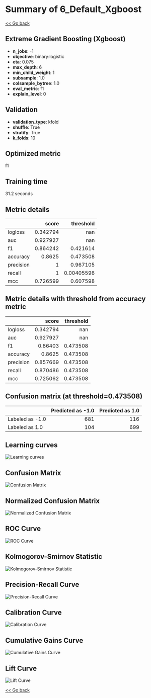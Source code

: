 # Summary of 6_Default_Xgboost

[<< Go back](../README.md)


## Extreme Gradient Boosting (Xgboost)
- **n_jobs**: -1
- **objective**: binary:logistic
- **eta**: 0.075
- **max_depth**: 6
- **min_child_weight**: 1
- **subsample**: 1.0
- **colsample_bytree**: 1.0
- **eval_metric**: f1
- **explain_level**: 0

## Validation
 - **validation_type**: kfold
 - **shuffle**: True
 - **stratify**: True
 - **k_folds**: 10

## Optimized metric
f1

## Training time

31.2 seconds

## Metric details
|           |    score |    threshold |
|:----------|---------:|-------------:|
| logloss   | 0.342794 | nan          |
| auc       | 0.927927 | nan          |
| f1        | 0.864242 |   0.421614   |
| accuracy  | 0.8625   |   0.473508   |
| precision | 1        |   0.967105   |
| recall    | 1        |   0.00405596 |
| mcc       | 0.726599 |   0.607598   |


## Metric details with threshold from accuracy metric
|           |    score |   threshold |
|:----------|---------:|------------:|
| logloss   | 0.342794 |  nan        |
| auc       | 0.927927 |  nan        |
| f1        | 0.86403  |    0.473508 |
| accuracy  | 0.8625   |    0.473508 |
| precision | 0.857669 |    0.473508 |
| recall    | 0.870486 |    0.473508 |
| mcc       | 0.725062 |    0.473508 |


## Confusion matrix (at threshold=0.473508)
|                 |   Predicted as -1.0 |   Predicted as 1.0 |
|:----------------|--------------------:|-------------------:|
| Labeled as -1.0 |                 681 |                116 |
| Labeled as 1.0  |                 104 |                699 |

## Learning curves
![Learning curves](learning_curves.png)
## Confusion Matrix

![Confusion Matrix](confusion_matrix.png)


## Normalized Confusion Matrix

![Normalized Confusion Matrix](confusion_matrix_normalized.png)


## ROC Curve

![ROC Curve](roc_curve.png)


## Kolmogorov-Smirnov Statistic

![Kolmogorov-Smirnov Statistic](ks_statistic.png)


## Precision-Recall Curve

![Precision-Recall Curve](precision_recall_curve.png)


## Calibration Curve

![Calibration Curve](calibration_curve_curve.png)


## Cumulative Gains Curve

![Cumulative Gains Curve](cumulative_gains_curve.png)


## Lift Curve

![Lift Curve](lift_curve.png)



[<< Go back](../README.md)

